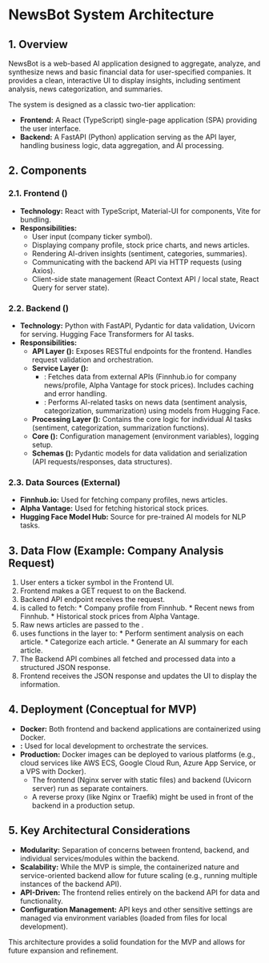 # NewsBot System Architecture

## 1. Overview

NewsBot is a web-based AI application designed to aggregate, analyze, and synthesize news and basic financial data for user-specified companies. It provides a clean, interactive UI to display insights, including sentiment analysis, news categorization, and summaries.

The system is designed as a classic two-tier application:

*   **Frontend:** A React (TypeScript) single-page application (SPA) providing the user interface.
*   **Backend:** A FastAPI (Python) application serving as the API layer, handling business logic, data aggregation, and AI processing.

## 2. Components

### 2.1. Frontend ()

*   **Technology:** React with TypeScript, Material-UI for components, Vite for bundling.
*   **Responsibilities:**
    *   User input (company ticker symbol).
    *   Displaying company profile, stock price charts, and news articles.
    *   Rendering AI-driven insights (sentiment, categories, summaries).
    *   Communicating with the backend API via HTTP requests (using Axios).
    *   Client-side state management (React Context API / local state, React Query for server state).

### 2.2. Backend ()

*   **Technology:** Python with FastAPI, Pydantic for data validation, Uvicorn for serving. Hugging Face Transformers for AI tasks.
*   **Responsibilities:**
    *   **API Layer ():** Exposes RESTful endpoints for the frontend. Handles request validation and orchestration.
    *   **Service Layer ():**
        *   : Fetches data from external APIs (Finnhub.io for company news/profile, Alpha Vantage for stock prices). Includes caching and error handling.
        *   : Performs AI-related tasks on news data (sentiment analysis, categorization, summarization) using models from Hugging Face.
    *   **Processing Layer ():** Contains the core logic for individual AI tasks (sentiment, categorization, summarization functions).
    *   **Core ():** Configuration management (environment variables), logging setup.
    *   **Schemas ():** Pydantic models for data validation and serialization (API requests/responses, data structures).

### 2.3. Data Sources (External)

*   **Finnhub.io:** Used for fetching company profiles, news articles.
*   **Alpha Vantage:** Used for fetching historical stock prices.
*   **Hugging Face Model Hub:** Source for pre-trained AI models for NLP tasks.

## 3. Data Flow (Example: Company Analysis Request)

1.  User enters a ticker symbol in the Frontend UI.
2.  Frontend makes a GET request to  on the Backend.
3.  Backend API endpoint receives the request.
4.   is called to fetch:
    *   Company profile from Finnhub.
    *   Recent news from Finnhub.
    *   Historical stock prices from Alpha Vantage.
5.  Raw news articles are passed to the .
6.   uses functions in the  layer to:
    *   Perform sentiment analysis on each article.
    *   Categorize each article.
    *   Generate an AI summary for each article.
7.  The Backend API combines all fetched and processed data into a structured JSON response.
8.  Frontend receives the JSON response and updates the UI to display the information.

## 4. Deployment (Conceptual for MVP)

*   **Docker:** Both frontend and backend applications are containerized using Docker.
*   **:** Used for local development to orchestrate the services.
*   **Production:** Docker images can be deployed to various platforms (e.g., cloud services like AWS ECS, Google Cloud Run, Azure App Service, or a VPS with Docker).
    *   The frontend (Nginx server with static files) and backend (Uvicorn server) run as separate containers.
    *   A reverse proxy (like Nginx or Traefik) might be used in front of the backend in a production setup.

## 5. Key Architectural Considerations

*   **Modularity:** Separation of concerns between frontend, backend, and individual services/modules within the backend.
*   **Scalability:** While the MVP is simple, the containerized nature and service-oriented backend allow for future scaling (e.g., running multiple instances of the backend API).
*   **API-Driven:** The frontend relies entirely on the backend API for data and functionality.
*   **Configuration Management:** API keys and other sensitive settings are managed via environment variables (loaded from  files for local development).

This architecture provides a solid foundation for the MVP and allows for future expansion and refinement.

